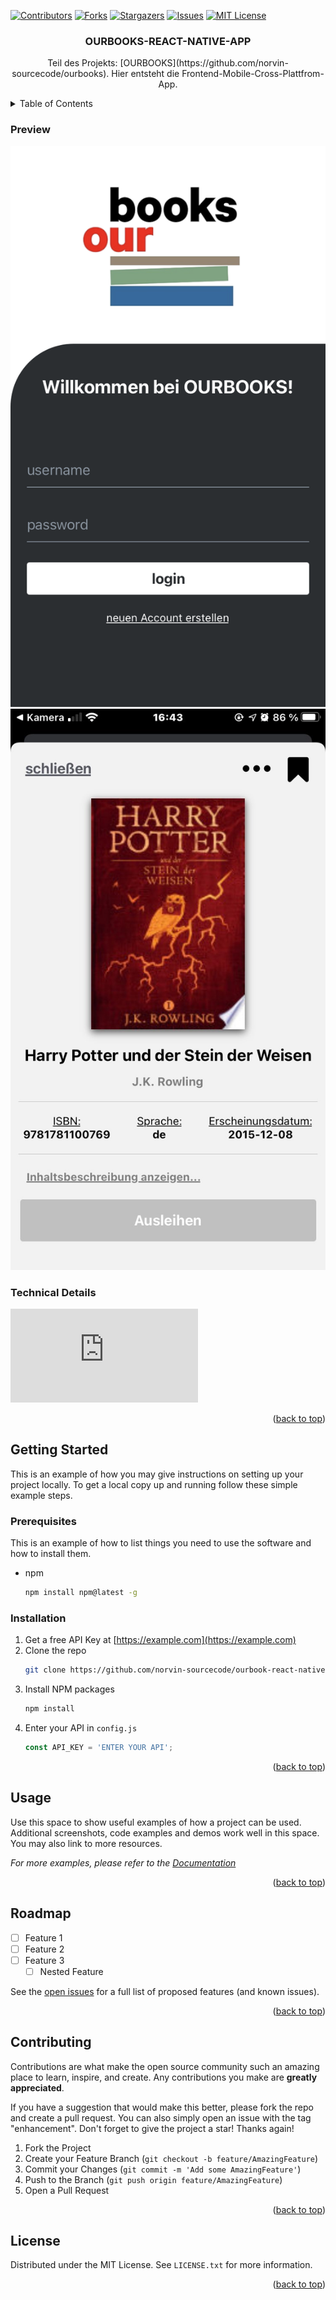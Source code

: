 <div id="top"></div>

<!-- PROJECT SHIELDS -->
[![Contributors][contributors-shield]][contributors-url]
[![Forks][forks-shield]][forks-url]
[![Stargazers][stars-shield]][stars-url]
[![Issues][issues-shield]][issues-url]
[![MIT License][license-shield]][license-url]

<h3 align="center">OURBOOKS-REACT-NATIVE-APP</h3>

  <p align="center">
    Teil des Projekts: [OURBOOKS](https://github.com/norvin-sourcecode/ourbooks). Hier entsteht die Frontend-Mobile-Cross-Plattfrom-App.

</div>



<!-- TABLE OF CONTENTS -->
<details>
  <summary>Table of Contents</summary>
  <ol>
    <li><a href="#about-the-project">About The Project</a></li>
    <li><a href="#preview">Preview</a></li>
    <li><a href="#technical-details">Technical Details</a></li>
    <li><a href="#license">License</a></li>
  </ol>
</details>

### Preview

![preview1](https://github.com/norvin-sourcecode/ourbooks-react-native-app/blob/master/repository-assets/ourbooks_login_page.png?raw=true)
![preview2](https://github.com/norvin-sourcecode/ourbooks-react-native-app/blob/master/repository-assets/ourbooks_book_page.jpeg?raw=true)


### Technical Details

![details](https://github.com/norvin-sourcecode/ourbooks-react-native-app/blob/master/repository-assets/TECHISCHE_SPEZIFIKATIONEN.pdf?raw=true)

<p align="right">(<a href="#top">back to top</a>)</p>



<!-- GETTING STARTED -->
## Getting Started

This is an example of how you may give instructions on setting up your project locally.
To get a local copy up and running follow these simple example steps.

### Prerequisites

This is an example of how to list things you need to use the software and how to install them.
* npm
  ```sh
  npm install npm@latest -g
  ```

### Installation

1. Get a free API Key at [https://example.com](https://example.com)
2. Clone the repo
   ```sh
   git clone https://github.com/norvin-sourcecode/ourbook-react-native-app.git
   ```
3. Install NPM packages
   ```sh
   npm install
   ```
4. Enter your API in `config.js`
   ```js
   const API_KEY = 'ENTER YOUR API';
   ```

<p align="right">(<a href="#top">back to top</a>)</p>



<!-- USAGE EXAMPLES -->
## Usage

Use this space to show useful examples of how a project can be used. Additional screenshots, code examples and demos work well in this space. You may also link to more resources.

_For more examples, please refer to the [Documentation](https://example.com)_

<p align="right">(<a href="#top">back to top</a>)</p>



<!-- ROADMAP -->
## Roadmap

- [ ] Feature 1
- [ ] Feature 2
- [ ] Feature 3
    - [ ] Nested Feature

See the [open issues](https://github.com/norvin-sourcecode/ourbook-react-native-app/issues) for a full list of proposed features (and known issues).

<p align="right">(<a href="#top">back to top</a>)</p>



<!-- CONTRIBUTING -->
## Contributing

Contributions are what make the open source community such an amazing place to learn, inspire, and create. Any contributions you make are **greatly appreciated**.

If you have a suggestion that would make this better, please fork the repo and create a pull request. You can also simply open an issue with the tag "enhancement".
Don't forget to give the project a star! Thanks again!

1. Fork the Project
2. Create your Feature Branch (`git checkout -b feature/AmazingFeature`)
3. Commit your Changes (`git commit -m 'Add some AmazingFeature'`)
4. Push to the Branch (`git push origin feature/AmazingFeature`)
5. Open a Pull Request

<p align="right">(<a href="#top">back to top</a>)</p>



<!-- LICENSE -->
## License

Distributed under the MIT License. See `LICENSE.txt` for more information.

<p align="right">(<a href="#top">back to top</a>)</p>


<!-- MARKDOWN LINKS & IMAGES -->
<!-- https://www.markdownguide.org/basic-syntax/#reference-style-links -->
[contributors-shield]: https://img.shields.io/github/contributors/norvin-sourcecode/ourbook-react-native-app.svg?style=for-the-badge
[contributors-url]: https://github.com/norvin-sourcecode/ourbook-react-native-app/graphs/contributors
[forks-shield]: https://img.shields.io/github/forks/norvin-sourcecode/ourbook-react-native-app.svg?style=for-the-badge
[forks-url]: https://github.com/norvin-sourcecode/ourbook-react-native-app/network/members
[stars-shield]: https://img.shields.io/github/stars/norvin-sourcecode/ourbook-react-native-app.svg?style=for-the-badge
[stars-url]: https://github.com/norvin-sourcecode/ourbook-react-native-app/stargazers
[issues-shield]: https://img.shields.io/github/issues/norvin-sourcecode/ourbook-react-native-app.svg?style=for-the-badge
[issues-url]: https://github.com/norvin-sourcecode/ourbook-react-native-app/issues
[license-shield]: https://img.shields.io/github/license/norvin-sourcecode/ourbook-react-native-app.svg?style=for-the-badge
[license-url]: https://github.com/norvin-sourcecode/ourbook-react-native-app/blob/master/LICENSE.txt
